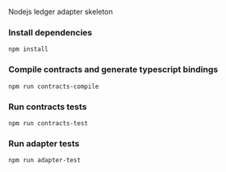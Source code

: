 Nodejs ledger adapter skeleton

### Install dependencies

`npm install`

### Compile contracts and generate typescript bindings

`npm run contracts-compile`

### Run contracts tests

`npm run contracts-test`

### Run adapter tests

`npm run adapter-test`



